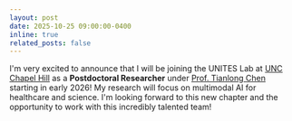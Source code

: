 ```yaml
---
layout: post
date: 2025-10-25 09:00:00-0400
inline: true
related_posts: false
---
```


I'm very excited to announce that I will be joining the UNITES Lab at [UNC Chapel Hill](https://www.unc.edu/) as a **Postdoctoral Researcher** under [Prof. Tianlong Chen](https://tianlong-chen.github.io/) starting in early 2026! My research will focus on multimodal AI for healthcare and science. I'm looking forward to this new chapter and the opportunity to work with this incredibly talented team!